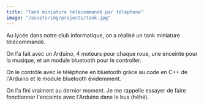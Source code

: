 ```yaml
---
title: "Tank miniature télécommandé par téléphone"
image: "/assets/img/projects/tank.jpg"
---
```


Au lycée dans notre club informatique, on a réalisé un tank miniature télécommandé. 

On l'a fait avec un Arduino, 4 moteurs pour chaque roue, une enceinte pour la musique, et un module bluetooth pour le controller.

On le contrôle avec le téléphone en bluetooth grâce au code en C++ de l'Arduino et le module bluetooth évidemment.

On l'a fini vraiment au dernier moment. Je me rappelle essayer de faire fonctionner l'enceinte avec l'Arduino dans le bus (héhé).